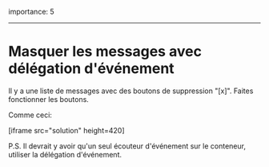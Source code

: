 importance: 5

---

# Masquer les messages avec délégation d'événement

Il y a une liste de messages avec des boutons de suppression "[x]".
Faites fonctionner les boutons.

Comme ceci:

[iframe src="solution" height=420]

P.S.
Il devrait y avoir qu'un seul écouteur d'événement sur le conteneur, utiliser la délégation d'événement.
